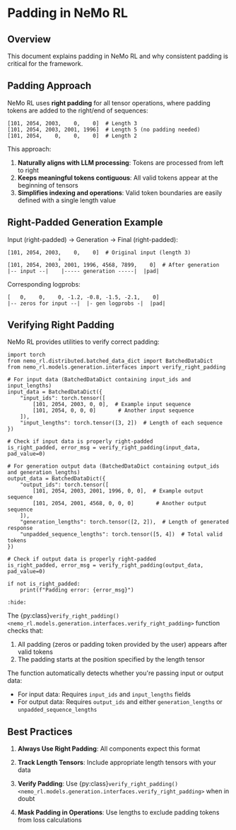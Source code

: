 # Padding in NeMo RL

## Overview

This document explains padding in NeMo RL and why consistent padding is critical for the framework.

## Padding Approach

NeMo RL uses **right padding** for all tensor operations, where padding tokens are added to the right/end of sequences:

```
[101, 2054, 2003,    0,    0]  # Length 3
[101, 2054, 2003, 2001, 1996]  # Length 5 (no padding needed)
[101, 2054,    0,    0,    0]  # Length 2
```

This approach:
1. **Naturally aligns with LLM processing**: Tokens are processed from left to right
2. **Keeps meaningful tokens contiguous**: All valid tokens appear at the beginning of tensors
3. **Simplifies indexing and operations**: Valid token boundaries are easily defined with a single length value

## Right-Padded Generation Example

Input (right-padded) → Generation → Final (right-padded):
```
[101, 2054, 2003,    0,    0]  # Original input (length 3)
                ↓
[101, 2054, 2003, 2001, 1996, 4568, 7899,    0]  # After generation
|-- input --|    |----- generation -----|  |pad|
```

Corresponding logprobs:
```
[   0,    0,    0, -1.2, -0.8, -1.5, -2.1,    0]
|-- zeros for input --|  |- gen logprobs -|  |pad|
```

## Verifying Right Padding

NeMo RL provides utilities to verify correct padding:

```{testcode}
import torch
from nemo_rl.distributed.batched_data_dict import BatchedDataDict
from nemo_rl.models.generation.interfaces import verify_right_padding

# For input data (BatchedDataDict containing input_ids and input_lengths)
input_data = BatchedDataDict({
    "input_ids": torch.tensor([
        [101, 2054, 2003, 0, 0],  # Example input sequence
        [101, 2054, 0, 0, 0]       # Another input sequence
    ]),
    "input_lengths": torch.tensor([3, 2])  # Length of each sequence
})

# Check if input data is properly right-padded
is_right_padded, error_msg = verify_right_padding(input_data, pad_value=0)

# For generation output data (BatchedDataDict containing output_ids and generation_lengths)
output_data = BatchedDataDict({
    "output_ids": torch.tensor([
        [101, 2054, 2003, 2001, 1996, 0, 0],  # Example output sequence
        [101, 2054, 2001, 4568, 0, 0, 0]       # Another output sequence
    ]),
    "generation_lengths": torch.tensor([2, 2]),  # Length of generated response
    "unpadded_sequence_lengths": torch.tensor([5, 4])  # Total valid tokens
})

# Check if output data is properly right-padded
is_right_padded, error_msg = verify_right_padding(output_data, pad_value=0)

if not is_right_padded:
    print(f"Padding error: {error_msg}")
```

<!-- This testoutput is intentionally empty-->
```{testoutput}
:hide:
```

The {py:class}`verify_right_padding() <nemo_rl.models.generation.interfaces.verify_right_padding>` function checks that:
1. All padding (zeros or padding token provided by the user) appears after valid tokens
2. The padding starts at the position specified by the length tensor

The function automatically detects whether you're passing input or output data:
- For input data: Requires `input_ids` and `input_lengths` fields
- For output data: Requires `output_ids` and either `generation_lengths` or `unpadded_sequence_lengths`


## Best Practices

1. **Always Use Right Padding**: All components expect this format

2. **Track Length Tensors**: Include appropriate length tensors with your data

3. **Verify Padding**: Use {py:class}`verify_right_padding() <nemo_rl.models.generation.interfaces.verify_right_padding>` when in doubt

4. **Mask Padding in Operations**: Use lengths to exclude padding tokens from loss calculations
